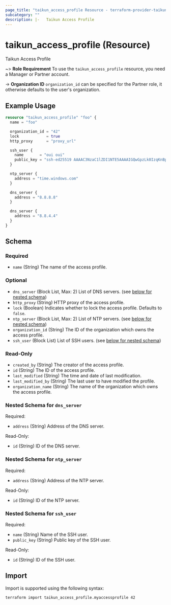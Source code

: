 ```yaml
---
page_title: "taikun_access_profile Resource - terraform-provider-taikun"
subcategory: ""
description: |-   Taikun Access Profile
---
```


# taikun_access_profile (Resource)

Taikun Access Profile

~> **Role Requirement** To use the `taikun_access_profile` resource, you need a Manager or Partner account.

-> **Organization ID** `organization_id` can be specified for the Partner role, it otherwise defaults to the user's organization.

## Example Usage

```terraform
resource "taikun_access_profile" "foo" {
  name = "foo"

  organization_id = "42"
  lock            = true
  http_proxy      = "proxy_url"

  ssh_user {
    name       = "oui oui"
    public_key = "ssh-ed25519 AAAAC3NzaC1lZDI1NTE5AAAAIGQwGpzLk0IzqKnBpaHqecLA+X4zfHamNe9Rg3CoaXHF :oui_oui:"
  }

  ntp_server {
    address = "time.windows.com"
  }

  dns_server {
    address = "8.8.8.8"
  }

  dns_server {
    address = "8.8.4.4"
  }
}
```

<!-- schema generated by tfplugindocs -->
## Schema

### Required

- `name` (String) The name of the access profile.

### Optional

- `dns_server` (Block List, Max: 2) List of DNS servers. (see [below for nested schema](#nestedblock--dns_server))
- `http_proxy` (String) HTTP proxy of the access profile.
- `lock` (Boolean) Indicates whether to lock the access profile. Defaults to `false`.
- `ntp_server` (Block List, Max: 2) List of NTP servers. (see [below for nested schema](#nestedblock--ntp_server))
- `organization_id` (String) The ID of the organization which owns the access profile.
- `ssh_user` (Block List) List of SSH users. (see [below for nested schema](#nestedblock--ssh_user))

### Read-Only

- `created_by` (String) The creator of the access profile.
- `id` (String) The ID of the access profile.
- `last_modified` (String) The time and date of last modification.
- `last_modified_by` (String) The last user to have modified the profile.
- `organization_name` (String) The name of the organization which owns the access profile.

<a id="nestedblock--dns_server"></a>
### Nested Schema for `dns_server`

Required:

- `address` (String) Address of the DNS server.

Read-Only:

- `id` (String) ID of the DNS server.


<a id="nestedblock--ntp_server"></a>
### Nested Schema for `ntp_server`

Required:

- `address` (String) Address of the NTP server.

Read-Only:

- `id` (String) ID of the NTP server.


<a id="nestedblock--ssh_user"></a>
### Nested Schema for `ssh_user`

Required:

- `name` (String) Name of the SSH user.
- `public_key` (String) Public key of the SSH user.

Read-Only:

- `id` (String) ID of the SSH user.

## Import

Import is supported using the following syntax:

```shell
terraform import taikun_access_profile.myaccessprofile 42
```
